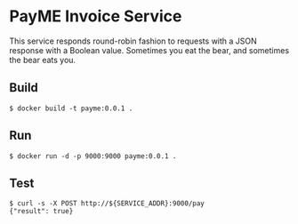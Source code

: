 # PayME Invoice Service

This service responds round-robin fashion to requests with a JSON response with a Boolean value. Sometimes you eat the bear, and sometimes the bear eats you.

## Build
```
$ docker build -t payme:0.0.1 .
```

## Run
```
$ docker run -d -p 9000:9000 payme:0.0.1 .
```

## Test
```
$ curl -s -X POST http://${SERVICE_ADDR}:9000/pay
{"result": true}
```
